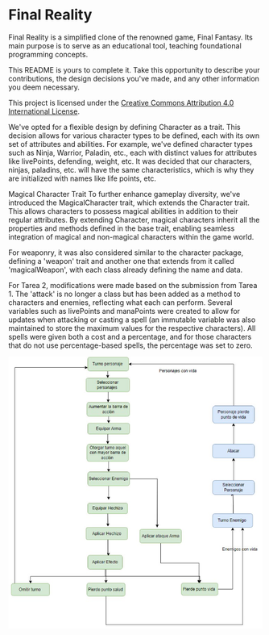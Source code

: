 # Final Reality

Final Reality is a simplified clone of the renowned game, Final Fantasy. Its main purpose is to
serve as an educational tool, teaching foundational programming concepts.

This README is yours to complete it. Take this opportunity to describe your contributions, the
design decisions you've made, and any other information you deem necessary.

This project is licensed under the
[Creative Commons Attribution 4.0 International License](https://creativecommons.org/licenses/by/4.0/).

We've opted for a flexible design by defining Character as a trait. This decision allows for various character types to
be defined, each with its own set of attributes and abilities. For example, we've defined character types such as Ninja,
Warrior, Paladin,  etc., each with distinct values for attributes like livePoints, defending, weight, etc.
It was decided that our characters, ninjas, paladins, etc. will have the same characteristics, which is why they are 
initialized with names like life points, etc.

Magical Character Trait
To further enhance gameplay diversity, we've introduced the MagicalCharacter trait, which extends the 
Character trait. This allows characters to possess magical abilities in addition to their regular attributes.
By extending Character, magical characters inherit all the properties and methods defined in the base trait, enabling 
seamless integration of magical and non-magical characters within the game world.

For weaponry, it was also considered similar to the character package, defining a 'weapon' trait and another one that
extends from it called 'magicalWeapon', with each class already defining the name and data.

For Tarea 2, modifications were made based on the submission from Tarea 1. The 'attack' is no longer a class but has
been added as a method to characters and enemies, reflecting what each can perform. Several variables such as livePoints 
and manaPoints were created to allow for updates when attacking or casting a spell (an immutable variable was also maintained
to store the maximum values for the respective characters). All spells were given both a cost and a percentage, 
and for those characters that do not use percentage-based spells, the percentage was set to zero.

![Diagrama de estado](src/main/docs/diagrama-estado.png)